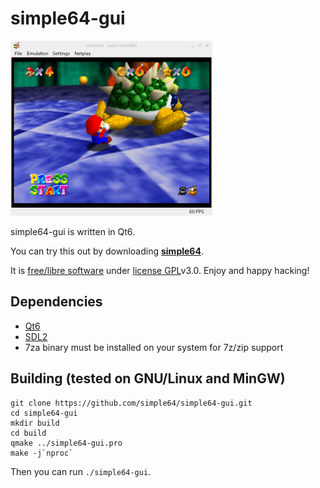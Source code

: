 # simple64-gui

<img src="https://raw.githubusercontent.com/flathub/io.github.simple64.simple64/master/simple64.png" width="323" height="280">

simple64-gui is written in Qt6.

You can try this out by downloading [**simple64**](https://simple64.github.io/).

It is [free/libre software](https://www.fsf.org/blogs/rms/20140407-geneva-tedx-talk-free-software-free-society)
under [license GPL](https://www.gnu.org/licenses/gpl)v3.0.
Enjoy and happy hacking!

## Dependencies

- [Qt6](https://www.qt.io/)
- [SDL2](https://www.libsdl.org/)
- 7za binary must be installed on your system for 7z/zip support

## Building (tested on GNU/Linux and MinGW)
```
git clone https://github.com/simple64/simple64-gui.git
cd simple64-gui
mkdir build
cd build
qmake ../simple64-gui.pro
make -j`nproc`
```
Then you can run ```./simple64-gui```.
